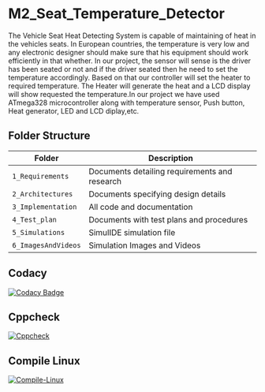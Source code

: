 # M2_Seat_Temperature_Detector
The Vehicle Seat Heat Detecting System is capable of maintaining of heat in the vehicles seats. In European countries, the temperature is very low and any electronic designer should make sure that his equipment should work efficiently in that whether. In our project, the sensor will sense is the driver has been seated or not and if the driver seated then he need to set the temperature accordingly. Based on that our controller will set the heater to required temperature. The Heater will generate the heat and a LCD display will show requested the temperature.In our project we have used ATmega328 microcontroller along with temperature sensor, Push button, Heat generator, LED and LCD diplay,etc.

## Folder Structure
|Folder             | Description |
|-------------------| -----------------------------------------|
| `1_Requirements`   | Documents detailing requirements and research|
| `2_Architectures`         | Documents specifying design details|
| `3_Implementation` | All code and documentation|
| `4_Test_plan`      | Documents with test plans and procedures|
| `5_Simulations`      | SimulIDE simulation file|
| `6_ImagesAndVideos`      | Simulation Images and Videos|


## Codacy
[![Codacy Badge](https://app.codacy.com/project/badge/Grade/b6b98c6e2e864a36bee45c584d360bff)](https://www.codacy.com/gh/KeeKs36/M2_Seat_Temperature_Detector/dashboard?utm_source=github.com&amp;utm_medium=referral&amp;utm_content=KeeKs36/M2_Seat_Temperature_Detector&amp;utm_campaign=Badge_Grade)

## Cppcheck
[![Cppcheck](https://github.com/KeeKs36/M2_Seat_Temperature_Detector/actions/workflows/Codequality.yml/badge.svg)](https://github.com/KeeKs36/M2_Seat_Temperature_Detector/actions/workflows/Codequality.yml)

## Compile Linux
[![Compile-Linux](https://github.com/KeeKs36/M2_Seat_Temperature_Detector/actions/workflows/Compile.yml/badge.svg)](https://github.com/KeeKs36/M2_Seat_Temperature_Detector/actions/workflows/Compile.yml)
